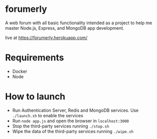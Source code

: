 # forumerly
A web forum with all basic functionality intended as a project to help me master Node.js, Express, and MongoDB app development.

live at https://forumerly.herokuapp.com/


# Requirements 
- Docker
- Node

# How to launch
- Run Authentication Server, Redis and MongoDB services. Use  ```./launch.sh``` to enable the services
- Run ```node app.js``` and open the browser in ```localhost:3000```
- Stop the third-party services running ```./stop.sh```
- Wipe the data of the third-party services running ```./wipe.sh```
